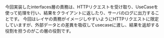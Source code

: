 #

今回実装したinterfaces層の責務は、HTTPリクエストを受け取り、UseCaseを使って処理を行い、結果をクライアントに返したり、サーバのログに出力することです。
今回はレイヤの責務がイメージしやすいようにHTTPリクエストに限定していますが、外部データとの差異を吸収してusecaseに渡し、結果を返却する役割を担うのがこの層の役割です。